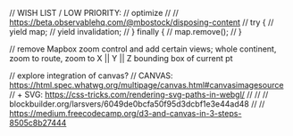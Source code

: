 
// WISH LIST / LOW PRIORITY:
  // optimize //
    // https://beta.observablehq.com/@mbostock/disposing-content
    // try {
    //   yield map;
    //   yield invalidation;
    // } finally {
    //   map.remove();
    // }


  // remove Mapbox zoom control and add certain views; whole continent, zoom to route, zoom to X || Y || Z bounding box of current pt



// explore integration of canvas?
  // CANVAS: https://html.spec.whatwg.org/multipage/canvas.html#canvasimagesource
  // + SVG: https://css-tricks.com/rendering-svg-paths-in-webgl/
  // //
  // blockbuilder.org/larsvers/6049de0bcfa50f95d3dcbf1e3e44ad48
  //
  // https://medium.freecodecamp.org/d3-and-canvas-in-3-steps-8505c8b27444
